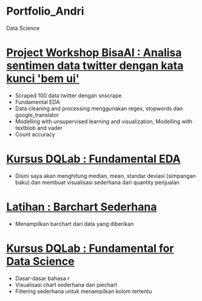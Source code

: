 # Portfolio_Andri
Data Science
# [Project Workshop BisaAI : Analisa sentimen data twitter dengan kata kunci 'bem ui'](https://github.com/andri748/AnalisaSentimenDataTwitterBemUI)
* Scraped 100 data twitter dengan snscrape
* Fundamental EDA 
* Data cleaning and processing menggunakan regex, stopwords dan google_translator
* Modelling with unsupervised learning and visualization, Modelling with textblob and vader
* Count accuracy

# [Kursus DQLab : Fundamental EDA](https://github.com/andri748/DQLabCourseFundaEDA)
* Disini saya akan menghitung median, mean, standar deviasi (simpangan baku) dan membuat visualisasi sederhana dari quantity penjualan

# [Latihan : Barchart Sederhana](https://github.com/andri748/ITskillsBarchartFunda)
* Menampilkan barchart dari data yang diberikan

# [Kursus DQLab : Fundamental for Data Science](https://github.com/andri748/DQLabCourseFundaRforDS)
* Dasar-dasar bahasa r
* Visualisasi chart sederhana dan piechart
* Filtering sederhana untuk menampilkan kolom tertentu
